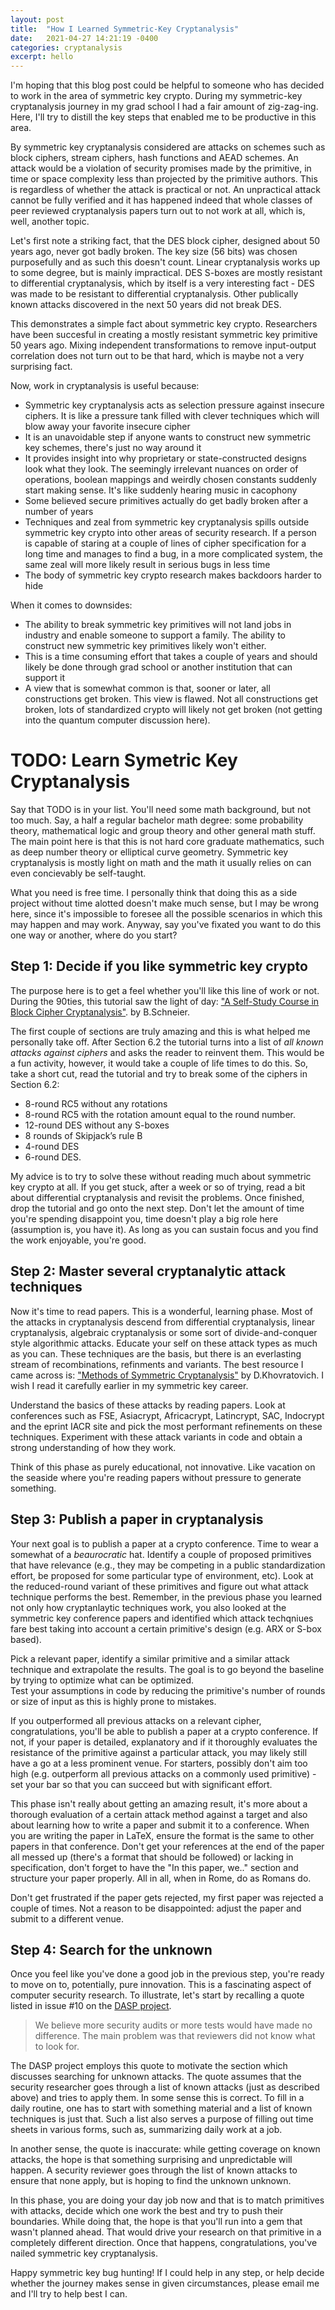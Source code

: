 ```yaml
---
layout: post
title:  "How I Learned Symmetric-Key Cryptanalysis"
date:   2021-04-27 14:21:19 -0400
categories: cryptanalysis
excerpt: hello
---
```


I'm hoping that this blog post could be helpful to someone who has decided to work in
the area of symmetric key crypto. During my symmetric-key cryptanalysis journey in my grad
school I had a fair amount of zig-zag-ing. Here, I'll try to distill the key steps that enabled
me to be productive in this area. 

By symmetric key cryptanalysis considered are attacks on schemes such as block ciphers,
stream ciphers, hash functions and AEAD schemes. An attack would be a violation of security
promises made by the primitive, in time or space complexity less than projected by the
primitive authors. This is regardless  of whether the attack is practical or not.
An unpractical attack cannot be fully verified and it has happened indeed that whole
classes of peer reviewed cryptanalysis papers turn out to not work at all, which is, well,
another topic.

Let's first note a striking fact, that the DES block cipher, designed about 50 years ago,
never got badly broken. The key size (56 bits) was chosen purposefully and as such this doesn't
count. Linear cryptanalysis works up to some degree, but is mainly impractical. DES S-boxes
are mostly resistant to differential cryptanalysis, which by itself is a very interesting
fact - DES was made to be resistant to differential cryptanalysis. Other publically known
attacks discovered in the next 50 years did not break DES.

This demonstrates a simple fact about symmetric key crypto. Researchers have been succesful
in creating a mostly resistant symmetric key primitive 50 years ago. Mixing independent
transformations to remove input-output correlation does not turn out to be that hard, which is
maybe not a very surprising fact. 

Now, work in cryptanalysis is useful because:

* Symmetric key cryptanalysis acts as selection pressure against insecure ciphers. It is
  like a pressure tank filled with clever techniques which will blow away your favorite
  insecure cipher
* It is an unavoidable step if anyone wants to construct new symmetric key schemes, there's just no way around it
* It provides insight into why proprietary or state-constructed designs look what they look.
  The seemingly irrelevant nuances on order of operations, boolean mappings and weirdly chosen
  constants suddenly start making sense. It's like suddenly hearing music in cacophony
* Some believed secure primitives actually do get badly broken after a number of years
* Techniques and zeal from symmetric key cryptanalysis spills outside symmetric key crypto
  into other areas of security research. If a person is capable of staring at a couple of
  lines of cipher specification for a long time and manages to find a bug, in a more complicated
  system, the same zeal will more likely result in serious bugs in less time
* The body of symmetric key crypto research makes backdoors harder to hide

When it comes to downsides:

* The ability to break symmetric key primitives will not land jobs in industry and enable
someone to support a family. The ability to construct new symmetric key primitives likely
won't either. 
* This is a time consuming effort that takes a couple of years and should likely be done
through grad school or another institution that can support it
* A view that is somewhat common is that, sooner or later, all constructions get broken. This view
is flawed. Not all constructions get broken, lots of standardized crypto will likely not get broken
(not getting into the quantum computer discussion here).

# TODO: Learn Symetric Key Cryptanalysis

Say that TODO is in your list. You'll need some math background, but not too much. Say, a half
a regular bachelor math degree: some probability theory, mathematical logic and group theory
and other general math stuff. The main point here is that this is not hard core graduate
mathematics, such as deep number theory or elliptical curve geometry. Symmetric key cryptanalysis
is mostly light on math and the math it usually relies on can even concievably be self-taught.

What you need is free time. I personally think that doing this as a side project without time alotted
doesn't make much sense, but I may be wrong here, since it's impossible to foresee all the possible
scenarios in which this may happen and may work. Anyway, say you've fixated you want to do this
one way or another, where do you start? 

## Step 1: Decide if you like symmetric key crypto

The purpose here is to get a feel whether you'll like this line of work
or not. During the 90ties, this tutorial saw the light of day:
["A Self-Study Course in Block Cipher Cryptanalysis"](https://www.schneier.com/wp-content/uploads/2016/02/paper-self-study.pdf).
by B.Schneier.

The first couple of sections are truly amazing and this is what helped me personally take off.
After Section 6.2 the tutorial turns into a list of _all known attacks against ciphers_ and asks
the reader to reinvent them. This would be a fun activity, however, it would take a couple of life
times to do this. So, take a short cut, read the tutorial and try to break some of the ciphers in
Section 6.2:

- 8-round RC5 without any rotations
- 8-round RC5 with the rotation amount equal to the round number.
- 12-round DES without any S-boxes
- 8 rounds of Skipjack’s rule B
- 4-round DES
- 6-round DES.

My advice is to try to solve these without reading much about symmetric key crypto at all. If you get stuck,
after a week or so of trying, read a bit about differential cryptanalysis and revisit the problems.  Once finished,
drop the tutorial and go onto the next step. Don't let the amount of time you're spending disappoint you,
time doesn't play a big role here (assumption is, you have it). As long as you can sustain focus and you
find the work enjoyable, you're good.

## Step 2: Master several cryptanalytic attack techniques 

Now it's time to read papers. This is a wonderful, learning phase. Most of the attacks in cryptanalysis
descend from differential cryptanalysis, linear cryptanalysis, algebraic cryptanalysis or some sort of
divide-and-conquer style algorithmic attacks. Educate your self on these attack types as much as you can.
These techniques are the basis, but there is an everlasting stream of recombinations, refinments and
variants.  The best resource I came across is: ["Methods of Symmetric Cryptanalysis"](https://www.microsoft.com/en-us/research/wp-content/uploads/2011/07) by D.Khovratovich. I wish I read it carefully earlier in my symmetric key career. 

Understand the basics of these attacks by reading papers. Look at conferences such as FSE, Asiacrypt,
Africacrypt, Latincrypt, SAC, Indocrypt and the eprint IACR site and pick the most performant refinements on these
techniques. Experiment with these attack variants in code and obtain a strong understanding of how they work. 

Think of this phase as purely educational, not innovative. Like vacation on the seaside where you're reading
papers without pressure to generate something. 

## Step 3: Publish a paper in cryptanalysis

Your next goal is to publish a paper at a crypto conference. Time to wear a somewhat of a
_beaurocratic_ hat. Identify a couple of proposed primitives that have relevance (e.g., they may be
competing in a public standardization effort, be proposed for some particular type of environment, etc).
Look at the reduced-round variant of these primitives and figure out what attack technique performs the
best. Remember, in the previous phase you learned not only how cryptanlaytic techniques work, you also
looked at the symmetric key conference papers and identified which attack techqniues fare best taking into
account a certain primitive's design (e.g. ARX or S-box based). 

Pick a relevant paper, identify a similar primitive and a similar attack technique and extrapolate
the results. The goal is to go beyond the baseline by trying to optimize what can be optimized.  
Test your assumptions in code by reducing the primitive's number of rounds or size of input as this is
highly prone to mistakes.

If you outperformed all previous attacks on a relevant cipher, congratulations, you'll be able to publish
a paper at a crypto conference. If not, if your paper is detailed, explanatory and if it thoroughly
evaluates the resistance of the primitive against a particular attack, you may likely still have a go
at a less prominent venue. For starters, possibly don't aim too high (e.g. outperform all previous
attacks on a commonly used primitive) - set your bar so that you can succeed but with significant effort. 

This phase isn't really about getting an amazing result, it's more about a thorough evaluation of
a certain attack method against a target and also about learning how to write a paper and submit
it to a conference. When you are writing the paper in LaTeX, ensure the format is the same to other
papers in that conference. Don't get your references at the end of the paper all messed up (there's a
format that should be followed) or lacking in specification, don't forget to have the "In this  paper, we.."
section and structure your paper properly. All in all, when in Rome, do as Romans do. 

Don't get frustrated if the paper gets rejected, my first paper was rejected a couple of times. Not
a reason to be disappointed: adjust the paper and submit to a different venue. 

## Step 4: Search for the unknown 

Once you feel like you've done a good job in the previous step, you're ready to move on to,
potentially, pure innovation. This is a fascinating aspect of computer security research.
To illustrate, let's start by recalling a quote listed in issue #10 on the [DASP project](https://dasp.co/).

> We believe more security audits or more tests would have made no difference. The main problem was that reviewers did not know what to look for. 

The DASP project employs this quote to motivate the section which discusses searching for unknown attacks. 
The quote assumes that the security researcher goes through a list of known attacks (just as described above)
and tries to apply them. In some sense this is correct. To fill in a daily routine, one has to start
with something material and a list of known techniques is just that. Such a list also serves a purpose
of filling out time sheets in various forms, such as, summarizing daily work at a job.

In another sense, the quote is inaccurate: while getting coverage on known attacks, the hope is that something
surprising and unpredictable will happen. A security reviewer goes through the list of known attacks to ensure
that none apply, but is hoping to find the unknown unknown.

In this phase, you are doing your day job now and that is to match primitives with attacks, decide which one
work the best and try to push their boundaries. While doing that, the hope is that you'll run into a gem that wasn't
planned ahead. That would drive your research on that primitive in a completely different direction. Once that
happens, congratulations, you've nailed symmetric key cryptanalysis.

Happy symmetric key bug hunting! If I could help in any step, or help decide whether the journey makes sense in
given circumstances, please email me and I'll try to help best I can. 
